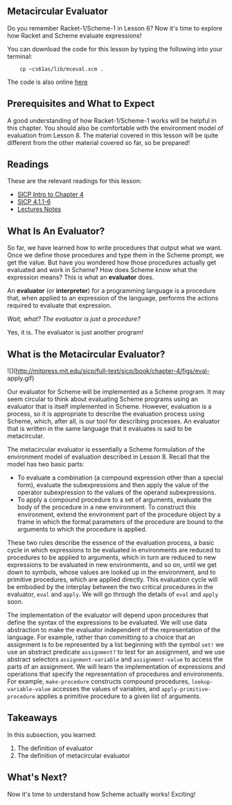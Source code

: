 ## Metacircular Evaluator

Do you remember Racket-1/Scheme-1 in Lesson 6? Now it's time to explore how Racket and Scheme
evaluate expressions!

You can download the code for this lesson by typing the following into your terminal:

		cp ~cs61as/lib/mceval.scm .

The code is also online [here](http://inst.eecs.berkeley.edu/~cs61as/library/mceval.scm)

## Prerequisites and What to Expect

A good understanding of how Racket-1/Scheme-1 works will be helpful in this chapter. You should
also be comfortable with the environment model of evaluation from Lesson 8.
The material covered in this lesson will be quite different from the other
material covered so far, so be prepared! 

## Readings

These are the relevant readings for this lesson:

  * [SICP Intro to Chapter 4](http://mitpress.mit.edu/sites/default/files/sicp/full-text/book/book-Z-H-25.html)
  * [SICP 4.1.1-6](http://mitpress.mit.edu/sites/default/files/sicp/full-text/book/book-Z-H-26.html)
  * [Lectures Notes](http://www-inst.eecs.berkeley.edu/~cs61as/reader/notes.pdf#page=78)

## What Is An Evaluator?

So far, we have learned how to write procedures that output what we want. Once we
define those procedures and type them in the Scheme prompt, we get the value.
But have you wondered how those procedures actually get evaluated and work in
Scheme? How does Scheme know what the expression means? This is what an **evaluator** does.

An **evaluator** (or **interpreter**) for a programming language is a
procedure that, when applied to an expression of the language, performs the
actions required to evaluate that expression.

_Wait, what? The evaluator is just a procedure?_

Yes, it is. The evaluator is just another program!

## What is the Metacircular Evaluator?

![](http://mitpress.mit.edu/sicp/full-text/sicp/book/chapter-4/figs/eval-
apply.gif)

  
Our evaluator for Scheme will be implemented as a Scheme program. It may seem
circular to think about evaluating Scheme programs using an evaluator that is
itself implemented in Scheme. However, evaluation is a process, so it is
appropriate to describe the evaluation process using Scheme, which, after all,
is our tool for describing processes. An evaluator that is written in the same
language that it evaluates is said to be metacircular.

The metacircular evaluator is essentially a Scheme formulation of the
environment model of evaluation described in Lesson 8. Recall that the model
has two basic parts:

* To evaluate a combination (a compound expression other than a special form), 
evaluate the subexpressions and then apply the value of the operator 
subexpression to the values of the operand subexpressions.
* To apply a compound procedure to a set of arguments, evaluate the body of 
the procedure in a new environment. To construct this environment, extend the 
environment part of the procedure object by a frame in which the formal parameters 
of the procedure are bound to the arguments to which the procedure is applied.

These two rules describe the essence of the evaluation process, a basic cycle
in which expressions to be evaluated in environments are reduced to procedures
to be applied to arguments, which in turn are reduced to new expressions to be
evaluated in new environments, and so on, until we get down to symbols, whose
values are looked up in the environment, and to primitive procedures, which
are applied directly. This evaluation cycle will be embodied by the interplay
between the two critical procedures in the evaluator, `eval` and `apply`. We will
go through the details of `eval` and `apply` soon.

The implementation of the evaluator will depend upon procedures that define
the syntax of the expressions to be evaluated. We will use data abstraction to
make the evaluator independent of the representation of the language. For
example, rather than committing to a choice that an assignment is to be
represented by a list beginning with the symbol `set!` we use an abstract
predicate `assignment?` to test for an assignment, and we use abstract
selectors `assignment-variable` and `assignment-value` to access the parts of
an assignment. We will learn the implementation of expressions and operations
that specify the representation of procedures and environments. For example,
`make-procedure` constructs compound procedures, `lookup-variable-value`
accesses the values of variables, and `apply-primitive-procedure` applies a
primitive procedure to a given list of arguments.

## Takeaways

In this subsection, you learned:

  1. The definition of evaluator
  2. The definition of metacircular evaluator

## What's Next?

Now it's time to understand how Scheme actually works! Exciting! 

